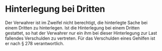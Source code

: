 # Hinterlegung bei Dritten

Der Verwahrer ist im Zweifel nicht berechtigt, die hinterlegte Sache bei einem Dritten zu hinterlegen. Ist die Hinterlegung bei einem Dritten gestattet, so hat der Verwahrer nur ein ihm bei dieser Hinterlegung zur Last fallendes Verschulden zu vertreten. Für das Verschulden eines Gehilfen ist er nach § 278 verantwortlich.